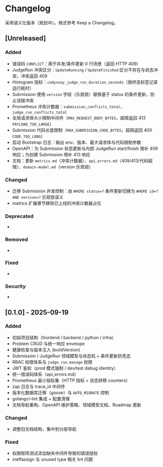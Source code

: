 # Changelog

采用语义化版本（规划中）。格式参考 Keep a Changelog。

## [Unreleased]
### Added
 - 错误码 `CONFLICT`：用于并发/条件更新 0 行场景（返回 HTTP 409）
 - JudgeRun 冲突区分：`UpdateRunning` / `UpdateFinished` 区分不存在与状态冲突，冲突返回 409
 - Histogram 指标：`codyssey_judge_run_duration_seconds`（按终态标签记录运行耗时）
 - Submission 使用 `version` 字段（乐观锁）替换基于 status 的条件更新，防止误报冲突
 - Prometheus 冲突计数器：`submission_conflicts_total`、`judge_run_conflicts_total`
 - 全局请求体大小限制中间件（`MAX_REQUEST_BODY_BYTES`，超限返回 413 `PAYLOAD_TOO_LARGE`）
 - Submission 代码长度限制（`MAX_SUBMISSION_CODE_BYTES`，超限返回 400 `CODE_TOO_LONG`）
 - 启动 Bootstrap 日志：输出 env、版本、最大请求体与代码限制参数
 - OpenAPI：为 Submission 状态更新与内部 JudgeRun start/finish 增补 409 响应；为创建 Submission 增补 413 响应
 - 文档：更新 `metrics.md`（冲突计数器）、`api_errors.md`（409/413/代码超限）、`domain-model.md`（version 乐观锁）
### Changed
 - 迁移 Submission 并发控制：由 `WHERE status=?` 条件更新切换为 `WHERE id=? AND version=?` 乐观锁语义
 - metrics 扩展章节移除已上线的冲突计数器占位
### Deprecated
- 
### Removed
- 
### Fixed
- 
### Security
- 

## [0.1.0] - 2025-09-19
### Added
- 初始项目结构（frontend / backend / python / infra）
- Problem CRUD 与统一响应 envelope
- 健康检查与版本注入 (buildVersion)
- Submission / JudgeRun 领域模型与状态机 + 条件更新防竞态
- RBAC 权限体系与 `judge_run.manage` 权限
- JWT 鉴权（prod 模式强制 / dev/test debug identity）
- 统一错误码体系（api_errors.md）
- Prometheus 最小指标集（HTTP 指标 + 状态转移 counters）
- zap 日志与 trace_id 中间件
- 版本化数据库迁移（goose）与 `AUTO_MIGRATE` 控制
- golangci-lint 集成 + 配置清理
- 文档导航重构、OpenAPI 维护策略、领域模型文档、Roadmap 更新

### Changed
- 调整旧文档结构，集中到分层导航

### Fixed
- 权限矩阵测试添加缺失中间件导致的错误授权
- ineffassign 与 unused type 相关 lint 问题

